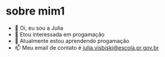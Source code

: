 # sobre mim1

- 👋 Oi, eu sou a Julia
- 👀 Etou interessada em progamação
- 🌱 Atualmente estou aprendendo progamação
- 📫 Meu email de contato é julia.visbiski@escola.pr.gov.br
